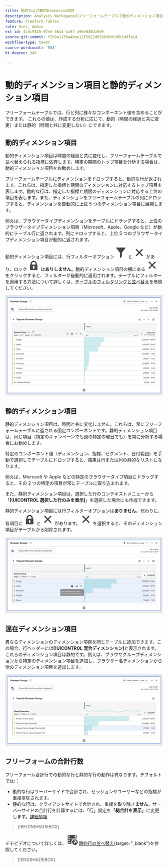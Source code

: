 ```yaml
---
title: 動的および静的Dimension項目
description: Analysis Workspaceのフリーフォームテーブルで動的ディメンション項目と静的ディメンション項目を使用する方法を説明します。
feature: Freeform Tables
role: User, Admin
exl-id: 4cdc93b5-67ed-46a4-ba9f-a96e640da9d9
source-git-commit: f258a1150a4bee11f5922d058930dc38b1ddfa14
workflow-type: tm+mt
source-wordcount: '553'
ht-degree: 94%

---
```


# 動的ディメンション項目と静的ディメンション項目

フリーフォームテーブルでは、行と列に様々なコンポーネント値を含めることができます。 これらの値は、作成する分析に応じて、動的（時間の経過と共に変更）または静的（時間と共に変更しない）にできます。

## 動的ディメンション項目

動的ディメンション項目は時間の経過と共に変化し、フリーフォームテーブルで並べ替えられる指標に依存します。特定の期間のトップ項目を分析する場合は、動的ディメンション項目をお勧めします。

フリーフォームテーブルにディメンションをドロップすると、動的な行が返されます。これらは、指定した指標と期間のディメンションに対応するトップ項目を表します。動的な行は、指定した指標と期間のディメンションに対応する上位の項目を表します。また、ディメンションをフリーフォームテーブルの列にドロップすると、ディメンションを自動的に上位 5 つのディメンション項目に展開します。

例えば、ブラウザータイプディメンションをテーブルにドラッグすると、上位のブラウザータイプディメンション項目（Microsoft、Apple、Google など）が動的にテーブル行に返されます。列にドロップすると、上位 5 つのブラウザータイプディメンション項目が動的に返されます。

動的ディメンション項目には、行フィルターオプション ![フィルター](/help/assets/icons/Filter.svg) と ![閉じる](/help/assets/icons/Close.svg) があり、ロック ![LockClosed](/help/assets/icons/LockClosed.svg) は&#x200B;**ありしません**。<!--do they have the lock icon? -->動的ディメンション項目の横にある ![閉じる](/help/assets/icons/Close.svg) をクリックすると、フィルターが自動的に適用されます。テーブルにフィルターを適用する方法について詳しくは、[テーブルのフィルタリングと並べ替え](/help/analyze/analysis-workspace/visualizations/freeform-table/filter-and-sort.md)を参照してください。


![フィルターアイコンをハイライト表示するフリーフォームテーブル。](assets/dynamic-items.png)

## 静的ディメンション項目

静的ディメンション項目は、時間と共に変化しません。これらは、常にフリーフォームテーブルに返される固定コンポーネントです。静的ディメンション項目は、同じ項目（特定のキャンペーンでも週の特定の曜日でも）を常に分析する場合にお勧めします。

特定のコンポーネント値（ディメンション、指標、セグメント、日付範囲）を手動で選択してテーブルにドロップすると、結果は行または列の静的なリストになります。

例えば、Microsoft や Apple などの特定のブラウザータイプ項目にドラッグすると、その 2 つの特定の項目が常にテーブルに取り込まれます。

また、静的ディメンション項目は、選択した行のコンテキストメニューから「**[!UICONTROL 選択した行のみを表示]**」を選択した場合にも作成できます。

静的ディメンション項目には行フィルターオプションは&#x200B;**ありません**。代わりに、各項目に ![LockClosed](/help/assets/icons/LockClosed.svg) と ![閉じる](/help/assets/icons/Close.svg) があります。![閉じる](/help/assets/icons/Close.svg) を選択すると、そのディメンション項目がテーブルから削除されます。

![ブラウザータイプとロックアイコン付きの Microsoft 行を表示するフリーフォームテーブル。メモ：このディメンション項目は静的であり、時間の経過と共に変化しません。](assets/static-items.png)

## 混在ディメンション項目

異なるディメンションのディメンション項目を同じテーブルに追加できます。この場合、行ヘッダーには&#x200B;**[!UICONTROL 混合ディメンション]**&#x200B;と表示されます。これらのディメンション項目は静的です。例えば、ブラウザグループディメンションから特定のディメンション項目を追加し、ブラウザー名ディメンションから他のディメンション項目を追加します。

![混合ディメンション列をハイライト表示するフリーフォームテーブル。](assets/mixed-dimensions.png)

## フリーフォームの合計行数

フリーフォーム合計行での動的な行と静的な行の動作は異なります。デフォルトでは:：

* 動的な行はサーバーサイドで合計され、セッションやユーザーなどの指標が重複排除されます。
* 静的な行は、クライアントサイドで合計され、重複を取り除き&#x200B;**ません**。サーバーサイドの合計行を計算するには、「行」設定を「**総合計を表示**」に変更します。[詳細情報](/help/analyze/analysis-workspace/visualizations/freeform-table/workspace-totals.md)


>[!BEGINSHADEBOX]

デモビデオについて詳しくは、![VideoCheckedOut](/help/assets/icons/VideoCheckedOut.svg) [静的行の並べ替え](https://video.tv.adobe.com/v/34707?quality=12&learn=on&captions=jpn){target="_blank"}を参照してください。

>[!ENDSHADEBOX]


